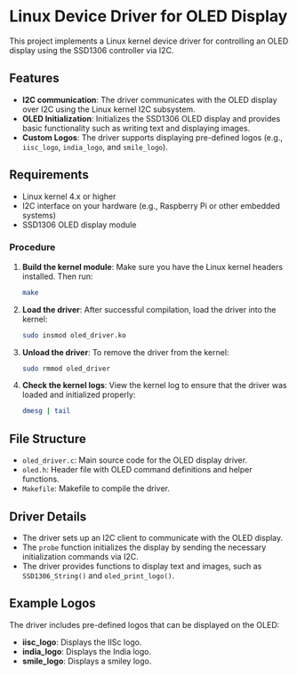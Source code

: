 
# Linux Device Driver for OLED Display

This project implements a Linux kernel device driver for controlling an OLED display using the SSD1306 controller via I2C.

## Features

- **I2C communication**: The driver communicates with the OLED display over I2C using the Linux kernel I2C subsystem.
- **OLED Initialization**: Initializes the SSD1306 OLED display and provides basic functionality such as writing text and displaying images.
- **Custom Logos**: The driver supports displaying pre-defined logos (e.g., `iisc_logo`, `india_logo`, and `smile_logo`).


## Requirements

- Linux kernel 4.x or higher
- I2C interface on your hardware (e.g., Raspberry Pi or other embedded systems)
- SSD1306 OLED display module

### Procedure

1. **Build the kernel module**:
   Make sure you have the Linux kernel headers installed. Then run:
   ```bash
   make
   ```

2. **Load the driver**:
   After successful compilation, load the driver into the kernel:
   ```bash
   sudo insmod oled_driver.ko
   ```

3. **Unload the driver**:
   To remove the driver from the kernel:
   ```bash
   sudo rmmod oled_driver
   ```

4. **Check the kernel logs**:
   View the kernel log to ensure that the driver was loaded and initialized properly:
   ```bash
   dmesg | tail
   ```

## File Structure

- `oled_driver.c`: Main source code for the OLED display driver.
- `oled.h`: Header file with OLED command definitions and helper functions.
- `Makefile`: Makefile to compile the driver.

## Driver Details

- The driver sets up an I2C client to communicate with the OLED display.
- The `probe` function initializes the display by sending the necessary initialization commands via I2C.
- The driver provides functions to display text and images, such as `SSD1306_String()` and `oled_print_logo()`.

## Example Logos

The driver includes pre-defined logos that can be displayed on the OLED:

- **iisc_logo**: Displays the IISc logo.
- **india_logo**: Displays the India logo.
- **smile_logo**: Displays a smiley logo.




